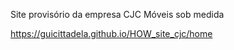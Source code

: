 Site provisório da empresa CJC Móveis sob medida



https://guicittadela.github.io/HOW_site_cjc/home
